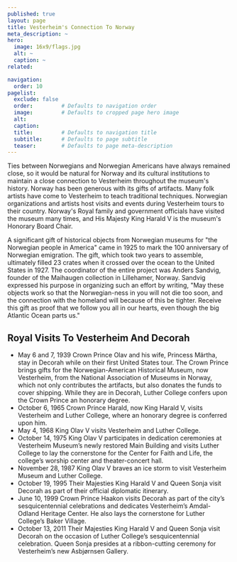 ```yaml
---
published: true
layout: page
title: Vesterheim's Connection To Norway
meta_description: ~
hero:
  image: 16x9/flags.jpg
  alt: ~
  caption: ~
related:

navigation:
  order: 10
pagelist:
  exclude: false
  order:         # Defaults to navigation order  
  image:         # Defaults to cropped page hero image
  alt:
  caption:
  title:         # Defaults to navigation title
  subtitle:      # Defaults to page subtitle
  teaser:        # Defaults to page meta-description
---
```

Ties between Norwegians and Norwegian Americans have always remained close, so it would be natural for Norway and its cultural institutions to maintain a close connection to Vesterheim throughout the museum's history. Norway has been generous with its gifts of artifacts. Many folk artists have come to Vesterheim to teach traditional techniques. Norwegian organizations and artists host visits and events during Vesterheim tours to their country. Norway's Royal family and government officials have visited the museum many times, and His Majesty King Harald V is the museum's Honorary Board Chair.

A significant gift of historical objects from Norwegian museums for "the Norwegian people in America" came in 1925 to mark the 100 anniversary of Norwegian emigration. The gift, which took two years to assemble, ultimately filled 23 crates when it crossed over the ocean to the United States in 1927. The coordinator of the entire project was Anders Sandvig, founder of the Maihaugen collection in Lillehamer, Norway. Sandvig expressed his purpose in organizing such an effort by writing, "May these objects work so that the Norwegian-ness in you will not die too soon, and the connection with the homeland will because of this be tighter. Receive this gift as proof that we follow you all in our hearts, even though the big Atlantic Ocean parts us."

Royal Visits To Vesterheim And Decorah
--------------------------------------
* May 6 and 7, 1939 Crown Prince Olav and his wife, Princess Märtha, stay in Decorah while on their first United States tour. The Crown Prince brings gifts for the Norwegian-American Historical Museum, now Vesterheim, from the National Association of Museums in Norway, which not only contributes the artifacts, but also donates the funds to cover shipping. While they are in Decorah, Luther College confers upon the Crown Prince an honorary degree.
* October 6, 1965 Crown Prince Harald, now King Harald V, visits Vesterheim and Luther College, where an honorary degree is conferred upon him.
* May 4, 1968 King Olav V visits Vesterheim and Luther College.
* October 14, 1975 King Olav V participates in dedication ceremonies at Vesterheim Museum’s newly restored Main Building and visits Luther College to lay the cornerstone for the Center for Faith and Life, the college’s worship center and theater-concert hall.
* November 28, 1987 King Olav V braves an ice storm to visit Vesterheim Museum and Luther College.
* October 19, 1995 Their Majesties King Harald V and Queen Sonja visit Decorah as part of their official diplomatic itinerary.
* June 10, 1999 Crown Prince Haakon visits Decorah as part of the city’s sesquicentennial celebrations and dedicates Vesterheim’s Amdal-Odland Heritage Center. He also lays the cornerstone for Luther College’s Baker Village.
* October 13, 2011 Their Majesties King Harald V and Queen Sonja visit Decorah on the occasion of Luther College’s sesquicentennial celebration. Queen Sonja presides at a ribbon-cutting ceremony for Vesterheim’s new Asbjørnsen Gallery.